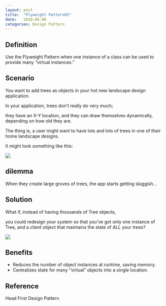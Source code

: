 ```yaml
---
layout: post
title:  "Flyweight Pattern03"
date:   2018-06-08
categories: Design Pattern
---
```


## Definition

Use the Flyweight Pattern when one instance of a class can be used to provide many “virtual instances.” 

## Scenario 

You want to add trees as objects in your hot new landscape design application. 

In your application, trees don’t really do very much; 

they have an X-Y location, and they can draw themselves dynamically, depending on how old they are. 

The thing is, a user might want to have lots and lots of trees in one of their home landscape designs. 

It might look something like this: 

![](/image/fly031.png)

## dilemma 

When they create large groves of trees, the app starts getting sluggish... 

## Solution

What if, instead of having thousands of Tree objects, 

you could redesign your system so that you’ve got only one instance of Tree, and a client object that maintains the state of ALL your trees? 

![](/image/fly032.png)

## Benefits

- Reduces the number of object instances at runtime, saving memory. 
- Centralizes state for many “virtual” objects into a single location. 

## Reference

Head First Design Pattern
